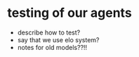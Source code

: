 # testing of our agents

- describe how to test?
- say that we use elo system?
- notes for old models??!!